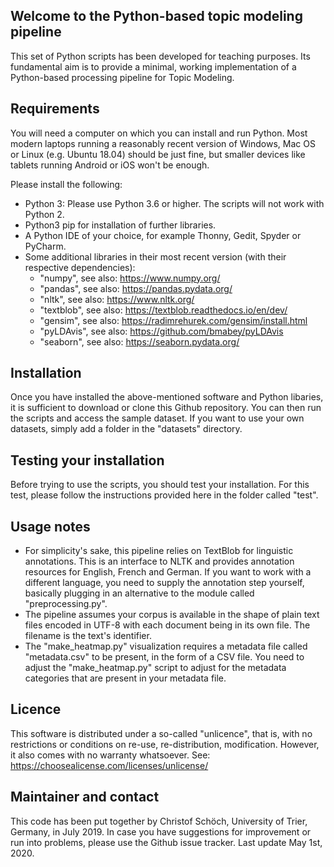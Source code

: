 ## Welcome to the Python-based topic modeling pipeline

This set of Python scripts has been developed for teaching purposes. Its fundamental aim is to provide a minimal, working implementation of a Python-based processing pipeline for Topic Modeling. 

## Requirements 

You will need a computer on which you can install and run Python. Most modern laptops running a reasonably recent version of Windows, Mac OS or Linux (e.g. Ubuntu 18.04) should be just fine, but smaller devices like tablets running Android or iOS won't be enough. 

Please install the following: 

* Python 3: Please use Python 3.6 or higher. The scripts will not work with Python 2. 
* Python3 pip for installation of further libraries. 
* A Python IDE of your choice, for example Thonny, Gedit, Spyder or PyCharm.
* Some additional libraries in their most recent version (with their respective dependencies): 
    * "numpy", see also: https://www.numpy.org/
    * "pandas", see also: https://pandas.pydata.org/
    * "nltk", see also: https://www.nltk.org/
    * "textblob", see also: https://textblob.readthedocs.io/en/dev/
    * "gensim", see also: https://radimrehurek.com/gensim/install.html
    * "pyLDAvis", see also: https://github.com/bmabey/pyLDAvis
    * "seaborn", see also: https://seaborn.pydata.org/

## Installation

Once you have installed the above-mentioned software and Python libaries, it is sufficient to download or clone this Github repository. You can then run the scripts and access the sample dataset. If you want to use your own datasets, simply add a folder in the "datasets" directory. 

## Testing your installation 

Before trying to use the scripts, you should test your installation. For this test, please follow the instructions provided here in the folder called "test". 

## Usage notes 

* For simplicity's sake, this pipeline relies on TextBlob for linguistic annotations. This is an interface to NLTK and provides annotation resources for English, French and German. If you want to work with a different language, you need to supply the annotation step yourself, basically plugging in an alternative to the module called "preprocessing.py". 
* The pipeline assumes your corpus is available in the shape of plain text files encoded in UTF-8 with each document being in its own file. The filename is the text's identifier. 
* The "make_heatmap.py" visualization requires a metadata file called "metadata.csv" to be present, in the form of a CSV file. You need to adjust the "make_heatmap.py" script to adjust for the metadata categories that are present in your metadata file. 

## Licence 

This software is distributed under a so-called "unlicence", that is, with no restrictions or conditions on re-use, re-distribution, modification. However, it also comes with no warranty whatsoever. See: https://choosealicense.com/licenses/unlicense/

## Maintainer and contact

This code has been put together by Christof Schöch, University of Trier, Germany, in July 2019. In case you have suggestions for improvement or run into problems, please use the Github issue tracker. Last update May 1st, 2020. 
